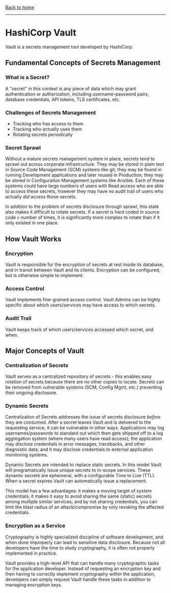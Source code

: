 [Back to home](../README.md)

---

# HashiCorp Vault

Vault is a secrets management tool developed by HashiCorp.

## Fundamental Concepts of Secrets Management

### What is a Secret?

A "secret" in this context is any piece of data which may grant authentication or authorization, including username-password pairs, database credentials, API tokens, TLS certificates, etc.

### Challenges of Secrets Management

* Tracking who has access to them
* Tracking who actually uses them
* Rotating secrets periodically

### Secret Sprawl

Without a mature secrets management system in place, secrets tend to sprawl out across corporate infrastructure. They may be stored in plain text in Source Code Management (SCM) systems like git; they may be found in running Development applications and later reused in Production; they may be stored in Configuration Management systems like Ansible. Each of these systems could have large numbers of users with Read access who are able to access these secrets, however they may have no audit trail of users who actually _did_ access those secrets.

In addition to the problem of secrets disclosure through sprawl, this state also makes it difficult to rotate secrets. If a secret is hard coded in source code `n` number of times, it is significantly more complex to rotate than if it only existed in one place.

## How Vault Works

### Encryption

Vault is responsible for the encryption of secrets at rest inside its database, and in transit between Vault and its clients. Encryption can be configured, but is otherwise simple to implement.

### Access Control

Vault implements fine-grained access control. Vault Admins can be highly specific about which users/services may have access to which secrets.

### Audit Trail

Vault keeps track of which users/services accessed which secret, and when.

## Major Concepts of Vault

### Centralization of Secrets

Vault serves as a centralized repository of secrets - this enables easy rotation of secrets because there are no other copies to locate. Secrets can be removed from vulnerable systems (SCM, Config Mgmt, etc.) preventing their ongoing disclosure.

### Dynamic Secrets

Centralization of Secrets addresses the issue of secrets disclosure _before_ they are consumed. After a secret leaves Vault and is delivered to the requesting service, it can be vulnerable in other ways. Applications may log usernames/passwords to standard out which then gets shipped off to a log aggregation system (where many users have read access); the application may disclose credentials in error messages, tracebacks, and other diagnostic data; and it may disclose credentials to external application monitoring systems.

Dynamic Secrets are intended to replace static secrets. In this model Vault will programatically issue unique secrets to in-scope services. These dynamic secrets are ephemeral, with a configurable Time to Live (TTL). When a secret expires Vault can automatically issue a replacement.

This model has a few advantages: it makes a moving target of system credentials; it makes it easy to avoid sharing the same (static) secrets among multiple similar services; and by not sharing credentials, you can limit the blast radius of an attack/compromise by only revoking the affected credentials.

### Encryption as a Service

Cryptography is highly specialized discipline of software development, and when done improperly can lead to sensitive data disclosure. Because not all developers have the time to study cryptography, it is often not properly implemented in practice.

Vault provides a high-level API that can handle many cryptographic tasks for the application developer. Instead of requesting an encryption key and then having to correctly implement cryptography within the application, developers can simply request Vault handle these tasks in addition to managing encryption keys.


